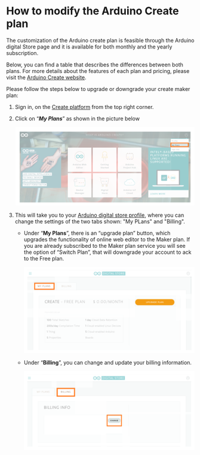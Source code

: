 # How to modify the Arduino Create plan

The customization of the Arduino create plan is feasible through the Arduino digital Store page and it is available for both monthly and the yearly subscription.

Below, you can find a table that describes the differences between both plans. For more details about the features of each plan and pricing, please visit the [Arduino Create website](https://store.arduino.cc/digital/create). 

Please follow the steps below to upgrade or downgrade your create maker plan:

1. Sign in, on the [Create platform](create.arduino.cc) from the top right corner. 
2. Click on “***My Plans***” as shown in the picture below
   
   ![Pofile](/assets/img/online/modifyCreate1.png)
3. This will take you to your [Arduino digital store profile](https://store.arduino.cc/digital/subscriptions/plans), where you can change the settings of the two tabs shown: "My PLans" and "Billing".
   * Under  “**My Plans**”, there is an “upgrade plan” button, which upgrades the functionality of online web editor to the Maker plan. If you are already subscribed to the Maker plan service you will see the option of “Switch Plan”, that will downgrade your account to ack to the Free plan.
    
       ![My Plans](/assets/img/online/modifyCreate2.png)

   * Under “**Billing**”, you can change and update your billing information.
   
       ![Billing](/assets/img/online/modifyCreate3.png)

